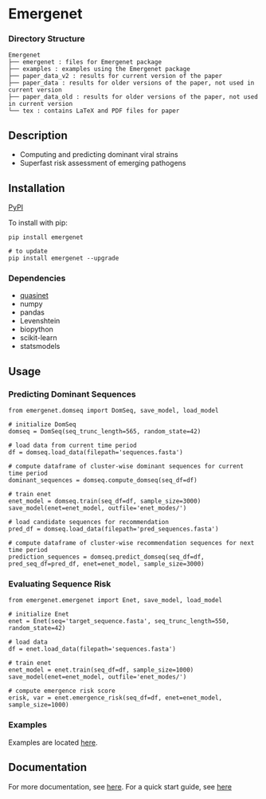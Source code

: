 # Emergenet

### Directory Structure

```
Emergenet
├── emergenet : files for Emergenet package
├── examples : examples using the Emergenet package
├── paper_data_v2 : results for current version of the paper
├── paper_data : results for older versions of the paper, not used in current version
├── paper_data_old : results for older versions of the paper, not used in current version
└── tex : contains LaTeX and PDF files for paper
```

## Description
- Computing and predicting dominant viral strains
- Superfast risk assessment of emerging pathogens


## Installation
[PyPI](https://pypi.org/project/emergenet/)

To install with pip:

```
pip install emergenet

# to update
pip install emergenet --upgrade
```

### Dependencies

* [quasinet](https://github.com/zeroknowledgediscovery/quasinet/)
* numpy 
* pandas 
* Levenshtein 
* biopython
* scikit-learn
* statsmodels

## Usage

### Predicting Dominant Sequences

```
from emergenet.domseq import DomSeq, save_model, load_model

# initialize DomSeq
domseq = DomSeq(seq_trunc_length=565, random_state=42)

# load data from current time period
df = domseq.load_data(filepath='sequences.fasta')

# compute dataframe of cluster-wise dominant sequences for current time period
dominant_sequences = domseq.compute_domseq(seq_df=df)

# train enet
enet_model = domseq.train(seq_df=df, sample_size=3000)
save_model(enet=enet_model, outfile='enet_modes/')

# load candidate sequences for recommendation
pred_df = domseq.load_data(filepath='pred_sequences.fasta')

# compute dataframe of cluster-wise recommendation sequences for next time period
prediction_sequences = domseq.predict_domseq(seq_df=df, pred_seq_df=pred_df, enet=enet_model, sample_size=3000)
```

### Evaluating Sequence Risk

```
from emergenet.emergenet import Enet, save_model, load_model

# initialize Enet
enet = Enet(seq='target_sequence.fasta', seq_trunc_length=550, random_state=42)

# load data
df = enet.load_data(filepath='sequences.fasta')

# train enet
enet_model = enet.train(seq_df=df, sample_size=1000)
save_model(enet=enet_model, outfile='enet_modes/')

# compute emergence risk score
erisk, var = enet.emergence_risk(seq_df=df, enet=enet_model, sample_size=1000)
```
 
### Examples

Examples are located [here](https://github.com/zeroknowledgediscovery/emergenet/tree/main/examples).

## Documentation

For more documentation, see [here](https://zeroknowledgediscovery.github.io/emergenet/).
For a quick start guide, see [here](https://github.com/zeroknowledgediscovery/emergenet/blob/main/examples/emergenet_package.pdf)
